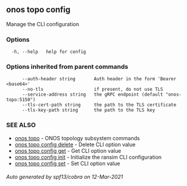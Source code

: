## onos topo config

Manage the CLI configuration

### Options

```
  -h, --help   help for config
```

### Options inherited from parent commands

```
      --auth-header string       Auth header in the form 'Bearer <base64>'
      --no-tls                   if present, do not use TLS
      --service-address string   the gRPC endpoint (default "onos-topo:5150")
      --tls-cert-path string     the path to the TLS certificate
      --tls-key-path string      the path to the TLS key
```

### SEE ALSO

* [onos topo](onos_topo.md)	 - ONOS topology subsystem commands
* [onos topo config delete](onos_topo_config_delete.md)	 - Delete CLI option value
* [onos topo config get](onos_topo_config_get.md)	 - Get CLI option value
* [onos topo config init](onos_topo_config_init.md)	 - Initialize the ransim CLI configuration
* [onos topo config set](onos_topo_config_set.md)	 - Set CLI option value

###### Auto generated by spf13/cobra on 12-Mar-2021
